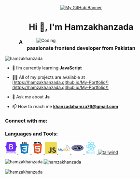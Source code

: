<div align="center">
  <a href="https://your-link.com">
    <img src="https://miro.medium.com/v2/resize:fit:996/1*xNQKHj5vR7w9AcY_bDKYYw.gif" alt="My GitHub Banner">
  </a>
</div>
<h1 align="center">Hi 👋, I'm Hamzakhanzada</h1>
<img align="right" alt="Coding" width="400" src="https://media1.giphy.com/media/wLNuW1tCKRiPmDV5Y4/200w.gif?cid=82a1493bps2opaviojnoi9zvwaaaoc90pe4hwkoulujm7067&ep=v1_gifs_related&rid=200w.gif&ct=g"/>
<h3 align="center">A passionate frontend developer from Pakistan</h3>

<p align="left"> <img src="https://komarev.com/ghpvc/?username=hamzakhanzada&label=Profile%20views&color=0e75b6&style=flat" alt="hamzakhanzada" /> </p>

- 🌱 I’m currently learning **JavaScript**

- 👨‍💻 All of my projects are available at [https://hamzakhanzada.github.io/My-Portfolio/](https://hamzakhanzada.github.io/My-Portfolio/)

- 💬 Ask me about **Js**

- 📫 How to reach me **khanzadahamza76@gmail.com**

<h3 align="left">Connect with me:</h3>
<p align="left">
</p>

<h3 align="left">Languages and Tools:</h3>
<p align="left"> <a href="https://getbootstrap.com" target="_blank" rel="noreferrer"> <img src="https://raw.githubusercontent.com/devicons/devicon/master/icons/bootstrap/bootstrap-plain-wordmark.svg" alt="bootstrap" width="40" height="40"/> </a> <a href="https://www.w3schools.com/css/" target="_blank" rel="noreferrer"> <img src="https://raw.githubusercontent.com/devicons/devicon/master/icons/css3/css3-original-wordmark.svg" alt="css3" width="40" height="40"/> </a> <a href="https://www.w3.org/html/" target="_blank" rel="noreferrer"> <img src="https://raw.githubusercontent.com/devicons/devicon/master/icons/html5/html5-original-wordmark.svg" alt="html5" width="40" height="40"/> </a> <a href="https://developer.mozilla.org/en-US/docs/Web/JavaScript" target="_blank" rel="noreferrer"> <img src="https://raw.githubusercontent.com/devicons/devicon/master/icons/javascript/javascript-original.svg" alt="javascript" width="40" height="40"/> </a> <a href="https://www.mysql.com/" target="_blank" rel="noreferrer"> <img src="https://raw.githubusercontent.com/devicons/devicon/master/icons/mysql/mysql-original-wordmark.svg" alt="mysql" width="40" height="40"/> </a> <a href="https://www.php.net" target="_blank" rel="noreferrer"> <img src="https://raw.githubusercontent.com/devicons/devicon/master/icons/php/php-original.svg" alt="php" width="40" height="40"/> </a> <a href="https://reactjs.org/" target="_blank" rel="noreferrer"> <img src="https://raw.githubusercontent.com/devicons/devicon/master/icons/react/react-original-wordmark.svg" alt="react" width="40" height="40"/> </a> <a href="https://tailwindcss.com/" target="_blank" rel="noreferrer"> <img src="https://www.vectorlogo.zone/logos/tailwindcss/tailwindcss-icon.svg" alt="tailwind" width="40" height="40"/> </a> </p>

<p><img align="left" src="https://github-readme-stats.vercel.app/api/top-langs?username=hamzakhanzada&show_icons=true&locale=en&layout=compact" alt="hamzakhanzada" /></p>

<p>&nbsp;<img align="center" src="https://github-readme-stats.vercel.app/api?username=hamzakhanzada&show_icons=true&locale=en" alt="hamzakhanzada" /></p>

<p><img align="center" src="https://github-readme-streak-stats.herokuapp.com/?user=hamzakhanzada&" alt="hamzakhanzada" /></p>
